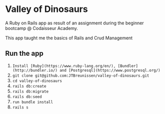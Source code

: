 # Valley of Dinosaurs

A Ruby on Rails app as result of an assignment during the beginner bootcamp @ Codaisseur Academy. 

This app taught me the basics of Rails and Crud Management

## Run the app
1. `Install [Ruby](https://www.ruby-lang.org/en/), [Bundler](http://bundler.io/) and [Postgresql](https://www.postgresql.org/)`
2. `git clone git@github.com:JTBreunissen/valley-of-dinosaurs.git`
3. `cd valley-of-dinosaurs`
4. `rails db:create`
5. `rails db:migrate`
6. `rails db:seed`
7. `run bundle install`
8. `rails s`
